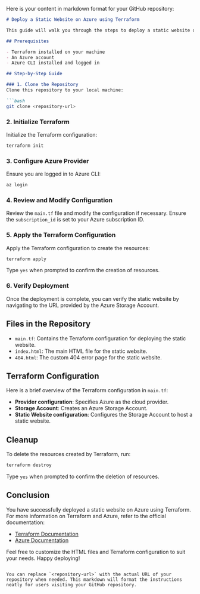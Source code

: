 Here is your content in markdown format for your GitHub repository:

```markdown
# Deploy a Static Website on Azure using Terraform

This guide will walk you through the steps to deploy a static website on Azure using a Storage Account and Terraform.

## Prerequisites

- Terraform installed on your machine
- An Azure account
- Azure CLI installed and logged in

## Step-by-Step Guide

### 1. Clone the Repository
Clone this repository to your local machine:

```bash
git clone <repository-url>
```

### 2. Initialize Terraform
Initialize the Terraform configuration:

```bash
terraform init
```

### 3. Configure Azure Provider
Ensure you are logged in to Azure CLI:

```bash
az login
```

### 4. Review and Modify Configuration
Review the `main.tf` file and modify the configuration if necessary. Ensure the `subscription_id` is set to your Azure subscription ID.

### 5. Apply the Terraform Configuration
Apply the Terraform configuration to create the resources:

```bash
terraform apply
```

Type `yes` when prompted to confirm the creation of resources.

### 6. Verify Deployment
Once the deployment is complete, you can verify the static website by navigating to the URL provided by the Azure Storage Account.

## Files in the Repository

- `main.tf`: Contains the Terraform configuration for deploying the static website.
- `index.html`: The main HTML file for the static website.
- `404.html`: The custom 404 error page for the static website.

## Terraform Configuration

Here is a brief overview of the Terraform configuration in `main.tf`:

- **Provider configuration**: Specifies Azure as the cloud provider.
- **Storage Account**: Creates an Azure Storage Account.
- **Static Website configuration**: Configures the Storage Account to host a static website.

## Cleanup

To delete the resources created by Terraform, run:

```bash
terraform destroy
```

Type `yes` when prompted to confirm the deletion of resources.

## Conclusion

You have successfully deployed a static website on Azure using Terraform. For more information on Terraform and Azure, refer to the official documentation:

- [Terraform Documentation](https://www.terraform.io/docs)
- [Azure Documentation](https://docs.microsoft.com/en-us/azure/)

Feel free to customize the HTML files and Terraform configuration to suit your needs. Happy deploying!
```

You can replace `<repository-url>` with the actual URL of your repository when needed. This markdown will format the instructions neatly for users visiting your GitHub repository.
